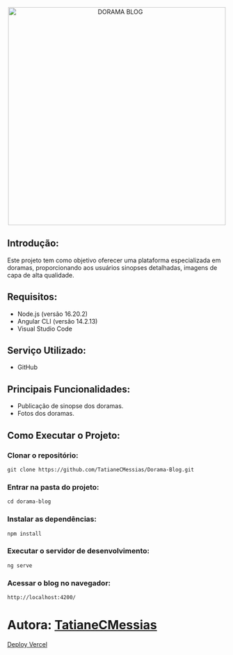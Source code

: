 <div align="center">
  <img src="https://github.com/user-attachments/assets/8df53de3-8122-43f2-b176-c486f8b9077f" width="500" alt="DORAMA BLOG">
  </br>
</div>

## Introdução:
Este projeto tem como objetivo oferecer uma plataforma especializada em doramas, proporcionando aos usuários sinopses detalhadas, imagens de capa de alta qualidade.

## Requisitos:
- Node.js (versão 16.20.2)
- Angular CLI (versão 14.2.13)
- Visual Studio Code

## Serviço Utilizado: 
- GitHub

## Principais Funcionalidades:
- Publicação de sinopse dos doramas.
- Fotos dos doramas.

## Como Executar o Projeto:

### Clonar o repositório:

```
git clone https://github.com/TatianeCMessias/Dorama-Blog.git
```

### Entrar na pasta do projeto:
```
cd dorama-blog
```

### Instalar as dependências:
```
npm install
```

### Executar o servidor de desenvolvimento:
```
ng serve
```

### Acessar o blog no navegador:
```
http://localhost:4200/
```

# Autora: [TatianeCMessias](https://www.linkedin.com/in/tatianecmessias/)

[Deploy Vercel](https://dorama-blog.vercel.app/)
